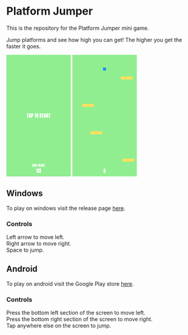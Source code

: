 # Platform Jumper
This is the repository for the Platform Jumper mini game.

Jump platforms and see how high you can get!
The higher you get the faster it goes.

<img src="StoreAssets/platformjumperstart.png" width="170" height="320"> <img src="StoreAssets/platformjumperactive.png" width="170" height="320">

## Windows
To play on windows visit the release page [here](https://github.com/Marcus-Smallman/PlatformJumper/releases).

### Controls
Left arrow to move left.<br />
Right arrow to move right.<br />
Space to jump.

## Android
To play on android visit the Google Play store [here](https://play.google.com/store/apps/details?id=platformjumper.android.release).

### Controls
Press the bottom left section of the screen to move left.<br />
Press the bottom right section of the screen to move right.<br />
Tap anywhere else on the screen to jump.
